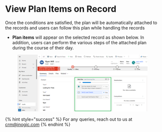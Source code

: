 # View Plan Items on Record

Once the conditions are satisfied, the plan will be automatically attached to the records and users can follow this plan while handling the records

* **Plan items** will appear on the selected record as shown below. In addition, users can perform the various steps of the attached plan during the course of their day.

<figure><img src="../../../.gitbook/assets/1 (1).png" alt=""><figcaption></figcaption></figure>

{% hint style="success" %}
For any queries, reach out to us at [crm@inogic.com](mailto:crm@inogic.com)
{% endhint %}
